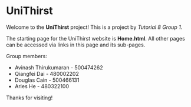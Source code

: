 # UniThirst

Welcome to the **UniThirst** project!
This is a project by *Tutorial 8 Group 1*.

The starting page for the UniThirst website is **Home.html**.
All other pages can be accessed via links in this page and its sub-pages.

Group members:
* Avinash Thirukumaran - 500474262
* Qiangfei Dai - 480002202
* Douglas Cain - 500466131
* Aries He - 480322100

Thanks for visiting!